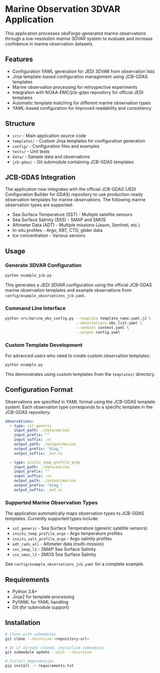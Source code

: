# Marine Observation 3DVAR Application

This application processes obsForge-generated marine observations through a low-resolution marine 3DVAR system to evaluate and increase confidence in marine observation datasets.

## Features

- Configuration YAML generation for JEDI 3DVAR from observation lists
- Jinja template-based configuration management using JCB-GDAS templates
- Marine observation processing for retrospective experiments
- Integration with NOAA-EMC/jcb-gdas repository for official JEDI templates
- Automatic template matching for different marine observation types
- YAML-based configuration for improved readability and consistency

## Structure

- `src/` - Main application source code
- `templates/` - Custom Jinja templates for configuration generation
- `config/` - Configuration files and examples
- `tests/` - Unit tests
- `data/` - Sample data and observations
- `jcb-gdas/` - Git submodule containing JCB-GDAS templates

## JCB-GDAS Integration

The application now integrates with the official JCB-GDAS (JEDI Configuration Builder for GDAS) repository to use production-ready observation templates for marine observations. The following marine observation types are supported:

- Sea Surface Temperature (SST) - Multiple satellite sensors
- Sea Surface Salinity (SSS) - SMAP and SMOS
- Altimeter Data (ADT) - Multiple missions (Jason, Sentinel, etc.)
- In-situ profiles - Argo, XBT, CTD, glider data
- Ice concentration - Various sensors

## Usage

### Generate 3DVAR Configuration

```bash
python example_jcb.py
```

This generates a JEDI 3DVAR configuration using the official JCB-GDAS marine observation templates and example observations from `config/example_observations_jcb.yaml`.

### Command Line Interface

```bash
python src/marine_obs_config.py --template template_name.yaml.j2 \
                                --observations obs_list.yaml \
                                --context context.yaml \
                                --output config.yaml
```

### Custom Template Development

For advanced users who need to create custom observation templates:

```bash
python example.py
```

This demonstrates using custom templates from the `templates/` directory.

## Configuration Format

Observations are specified in YAML format using the JCB-GDAS template system. Each observation type corresponds to a specific template in the JCB-GDAS repository:

```yaml
observations:
  - type: sst_generic
    input_path: ./data/marine
    input_prefix: ""
    input_suffix: .nc
    output_path: ./output/marine
    output_prefix: "diag_"
    output_suffix: _out.nc

  - type: insitu_temp_profile_argo
    input_path: ./data/marine
    input_prefix: ""
    input_suffix: .nc
    output_path: ./output/marine
    output_prefix: "diag_"
    output_suffix: _out.nc
```

### Supported Marine Observation Types

The application automatically maps observation types to JCB-GDAS templates. Currently supported types include:

- `sst_generic` - Sea Surface Temperature (generic satellite sensors)
- `insitu_temp_profile_argo` - Argo temperature profiles
- `insitu_salt_profile_argo` - Argo salinity profiles
- `adt_rads_all` - Altimeter data (multi-mission)
- `sss_smap_l2` - SMAP Sea Surface Salinity
- `sss_smos_l2` - SMOS Sea Surface Salinity

See `config/example_observations_jcb.yaml` for a complete example.

## Requirements

- Python 3.8+
- Jinja2 for template processing
- PyYAML for YAML handling
- Git (for submodule support)

## Installation

```bash
# Clone with submodules
git clone --recursive <repository-url>

# Or if already cloned, initialize submodules
git submodule update --init --recursive

# Install dependencies
pip install -r requirements.txt
```
